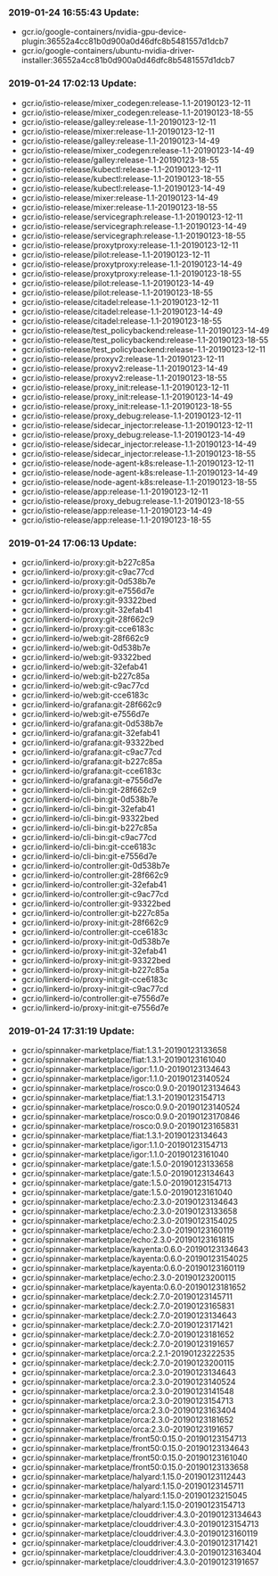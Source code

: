 ### 2019-01-24 16:55:43 Update:

- gcr.io/google-containers/nvidia-gpu-device-plugin:36552a4cc81b0d900a0d46dfc8b5481557d1dcb7
- gcr.io/google-containers/ubuntu-nvidia-driver-installer:36552a4cc81b0d900a0d46dfc8b5481557d1dcb7
### 2019-01-24 17:02:13 Update:

- gcr.io/istio-release/mixer_codegen:release-1.1-20190123-12-11
- gcr.io/istio-release/mixer_codegen:release-1.1-20190123-18-55
- gcr.io/istio-release/galley:release-1.1-20190123-12-11
- gcr.io/istio-release/mixer:release-1.1-20190123-12-11
- gcr.io/istio-release/galley:release-1.1-20190123-14-49
- gcr.io/istio-release/mixer_codegen:release-1.1-20190123-14-49
- gcr.io/istio-release/galley:release-1.1-20190123-18-55
- gcr.io/istio-release/kubectl:release-1.1-20190123-12-11
- gcr.io/istio-release/kubectl:release-1.1-20190123-18-55
- gcr.io/istio-release/kubectl:release-1.1-20190123-14-49
- gcr.io/istio-release/mixer:release-1.1-20190123-14-49
- gcr.io/istio-release/mixer:release-1.1-20190123-18-55
- gcr.io/istio-release/servicegraph:release-1.1-20190123-12-11
- gcr.io/istio-release/servicegraph:release-1.1-20190123-14-49
- gcr.io/istio-release/servicegraph:release-1.1-20190123-18-55
- gcr.io/istio-release/proxytproxy:release-1.1-20190123-12-11
- gcr.io/istio-release/pilot:release-1.1-20190123-12-11
- gcr.io/istio-release/proxytproxy:release-1.1-20190123-14-49
- gcr.io/istio-release/proxytproxy:release-1.1-20190123-18-55
- gcr.io/istio-release/pilot:release-1.1-20190123-14-49
- gcr.io/istio-release/pilot:release-1.1-20190123-18-55
- gcr.io/istio-release/citadel:release-1.1-20190123-12-11
- gcr.io/istio-release/citadel:release-1.1-20190123-14-49
- gcr.io/istio-release/citadel:release-1.1-20190123-18-55
- gcr.io/istio-release/test_policybackend:release-1.1-20190123-14-49
- gcr.io/istio-release/test_policybackend:release-1.1-20190123-18-55
- gcr.io/istio-release/test_policybackend:release-1.1-20190123-12-11
- gcr.io/istio-release/proxyv2:release-1.1-20190123-12-11
- gcr.io/istio-release/proxyv2:release-1.1-20190123-14-49
- gcr.io/istio-release/proxyv2:release-1.1-20190123-18-55
- gcr.io/istio-release/proxy_init:release-1.1-20190123-12-11
- gcr.io/istio-release/proxy_init:release-1.1-20190123-14-49
- gcr.io/istio-release/proxy_init:release-1.1-20190123-18-55
- gcr.io/istio-release/proxy_debug:release-1.1-20190123-12-11
- gcr.io/istio-release/sidecar_injector:release-1.1-20190123-12-11
- gcr.io/istio-release/proxy_debug:release-1.1-20190123-14-49
- gcr.io/istio-release/sidecar_injector:release-1.1-20190123-14-49
- gcr.io/istio-release/sidecar_injector:release-1.1-20190123-18-55
- gcr.io/istio-release/node-agent-k8s:release-1.1-20190123-12-11
- gcr.io/istio-release/node-agent-k8s:release-1.1-20190123-14-49
- gcr.io/istio-release/node-agent-k8s:release-1.1-20190123-18-55
- gcr.io/istio-release/app:release-1.1-20190123-12-11
- gcr.io/istio-release/proxy_debug:release-1.1-20190123-18-55
- gcr.io/istio-release/app:release-1.1-20190123-14-49
- gcr.io/istio-release/app:release-1.1-20190123-18-55
### 2019-01-24 17:06:13 Update:

- gcr.io/linkerd-io/proxy:git-b227c85a
- gcr.io/linkerd-io/proxy:git-c9ac77cd
- gcr.io/linkerd-io/proxy:git-0d538b7e
- gcr.io/linkerd-io/proxy:git-e7556d7e
- gcr.io/linkerd-io/proxy:git-93322bed
- gcr.io/linkerd-io/proxy:git-32efab41
- gcr.io/linkerd-io/proxy:git-28f662c9
- gcr.io/linkerd-io/proxy:git-cce6183c
- gcr.io/linkerd-io/web:git-28f662c9
- gcr.io/linkerd-io/web:git-0d538b7e
- gcr.io/linkerd-io/web:git-93322bed
- gcr.io/linkerd-io/web:git-32efab41
- gcr.io/linkerd-io/web:git-b227c85a
- gcr.io/linkerd-io/web:git-c9ac77cd
- gcr.io/linkerd-io/web:git-cce6183c
- gcr.io/linkerd-io/grafana:git-28f662c9
- gcr.io/linkerd-io/web:git-e7556d7e
- gcr.io/linkerd-io/grafana:git-0d538b7e
- gcr.io/linkerd-io/grafana:git-32efab41
- gcr.io/linkerd-io/grafana:git-93322bed
- gcr.io/linkerd-io/grafana:git-c9ac77cd
- gcr.io/linkerd-io/grafana:git-b227c85a
- gcr.io/linkerd-io/grafana:git-cce6183c
- gcr.io/linkerd-io/grafana:git-e7556d7e
- gcr.io/linkerd-io/cli-bin:git-28f662c9
- gcr.io/linkerd-io/cli-bin:git-0d538b7e
- gcr.io/linkerd-io/cli-bin:git-32efab41
- gcr.io/linkerd-io/cli-bin:git-93322bed
- gcr.io/linkerd-io/cli-bin:git-b227c85a
- gcr.io/linkerd-io/cli-bin:git-c9ac77cd
- gcr.io/linkerd-io/cli-bin:git-cce6183c
- gcr.io/linkerd-io/cli-bin:git-e7556d7e
- gcr.io/linkerd-io/controller:git-0d538b7e
- gcr.io/linkerd-io/controller:git-28f662c9
- gcr.io/linkerd-io/controller:git-32efab41
- gcr.io/linkerd-io/controller:git-c9ac77cd
- gcr.io/linkerd-io/controller:git-93322bed
- gcr.io/linkerd-io/controller:git-b227c85a
- gcr.io/linkerd-io/proxy-init:git-28f662c9
- gcr.io/linkerd-io/controller:git-cce6183c
- gcr.io/linkerd-io/proxy-init:git-0d538b7e
- gcr.io/linkerd-io/proxy-init:git-32efab41
- gcr.io/linkerd-io/proxy-init:git-93322bed
- gcr.io/linkerd-io/proxy-init:git-b227c85a
- gcr.io/linkerd-io/proxy-init:git-cce6183c
- gcr.io/linkerd-io/proxy-init:git-c9ac77cd
- gcr.io/linkerd-io/controller:git-e7556d7e
- gcr.io/linkerd-io/proxy-init:git-e7556d7e
### 2019-01-24 17:31:19 Update:

- gcr.io/spinnaker-marketplace/fiat:1.3.1-20190123133658
- gcr.io/spinnaker-marketplace/fiat:1.3.1-20190123161040
- gcr.io/spinnaker-marketplace/igor:1.1.0-20190123134643
- gcr.io/spinnaker-marketplace/igor:1.1.0-20190123140524
- gcr.io/spinnaker-marketplace/rosco:0.9.0-20190123134643
- gcr.io/spinnaker-marketplace/fiat:1.3.1-20190123154713
- gcr.io/spinnaker-marketplace/rosco:0.9.0-20190123140524
- gcr.io/spinnaker-marketplace/rosco:0.9.0-20190123170846
- gcr.io/spinnaker-marketplace/rosco:0.9.0-20190123165831
- gcr.io/spinnaker-marketplace/fiat:1.3.1-20190123134643
- gcr.io/spinnaker-marketplace/igor:1.1.0-20190123154713
- gcr.io/spinnaker-marketplace/igor:1.1.0-20190123161040
- gcr.io/spinnaker-marketplace/gate:1.5.0-20190123133658
- gcr.io/spinnaker-marketplace/gate:1.5.0-20190123134643
- gcr.io/spinnaker-marketplace/gate:1.5.0-20190123154713
- gcr.io/spinnaker-marketplace/gate:1.5.0-20190123161040
- gcr.io/spinnaker-marketplace/echo:2.3.0-20190123134643
- gcr.io/spinnaker-marketplace/echo:2.3.0-20190123133658
- gcr.io/spinnaker-marketplace/echo:2.3.0-20190123154025
- gcr.io/spinnaker-marketplace/echo:2.3.0-20190123160119
- gcr.io/spinnaker-marketplace/echo:2.3.0-20190123161815
- gcr.io/spinnaker-marketplace/kayenta:0.6.0-20190123134643
- gcr.io/spinnaker-marketplace/kayenta:0.6.0-20190123154025
- gcr.io/spinnaker-marketplace/kayenta:0.6.0-20190123160119
- gcr.io/spinnaker-marketplace/echo:2.3.0-20190123200115
- gcr.io/spinnaker-marketplace/kayenta:0.6.0-20190123181652
- gcr.io/spinnaker-marketplace/deck:2.7.0-20190123145711
- gcr.io/spinnaker-marketplace/deck:2.7.0-20190123165831
- gcr.io/spinnaker-marketplace/deck:2.7.0-20190123134643
- gcr.io/spinnaker-marketplace/deck:2.7.0-20190123171421
- gcr.io/spinnaker-marketplace/deck:2.7.0-20190123181652
- gcr.io/spinnaker-marketplace/deck:2.7.0-20190123191657
- gcr.io/spinnaker-marketplace/orca:2.2.1-20190123222535
- gcr.io/spinnaker-marketplace/deck:2.7.0-20190123200115
- gcr.io/spinnaker-marketplace/orca:2.3.0-20190123134643
- gcr.io/spinnaker-marketplace/orca:2.3.0-20190123140524
- gcr.io/spinnaker-marketplace/orca:2.3.0-20190123141548
- gcr.io/spinnaker-marketplace/orca:2.3.0-20190123154713
- gcr.io/spinnaker-marketplace/orca:2.3.0-20190123163404
- gcr.io/spinnaker-marketplace/orca:2.3.0-20190123181652
- gcr.io/spinnaker-marketplace/orca:2.3.0-20190123191657
- gcr.io/spinnaker-marketplace/front50:0.15.0-20190123154713
- gcr.io/spinnaker-marketplace/front50:0.15.0-20190123134643
- gcr.io/spinnaker-marketplace/front50:0.15.0-20190123161040
- gcr.io/spinnaker-marketplace/front50:0.15.0-20190123133658
- gcr.io/spinnaker-marketplace/halyard:1.15.0-20190123112443
- gcr.io/spinnaker-marketplace/halyard:1.15.0-20190123145711
- gcr.io/spinnaker-marketplace/halyard:1.15.0-20190123215045
- gcr.io/spinnaker-marketplace/halyard:1.15.0-20190123154713
- gcr.io/spinnaker-marketplace/clouddriver:4.3.0-20190123134643
- gcr.io/spinnaker-marketplace/clouddriver:4.3.0-20190123154713
- gcr.io/spinnaker-marketplace/clouddriver:4.3.0-20190123160119
- gcr.io/spinnaker-marketplace/clouddriver:4.3.0-20190123171421
- gcr.io/spinnaker-marketplace/clouddriver:4.3.0-20190123163404
- gcr.io/spinnaker-marketplace/clouddriver:4.3.0-20190123191657
